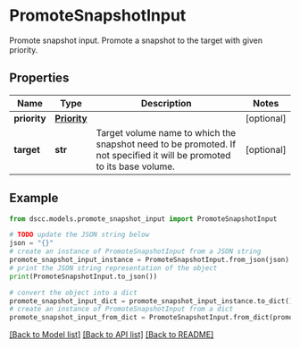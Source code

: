 # PromoteSnapshotInput

Promote snapshot input. Promote a snapshot to the target with given priority.

## Properties

Name | Type | Description | Notes
------------ | ------------- | ------------- | -------------
**priority** | [**Priority**](Priority.md) |  | [optional] 
**target** | **str** | Target volume name to which the snapshot need to be promoted. If not specified it will be promoted to its base volume. | [optional] 

## Example

```python
from dscc.models.promote_snapshot_input import PromoteSnapshotInput

# TODO update the JSON string below
json = "{}"
# create an instance of PromoteSnapshotInput from a JSON string
promote_snapshot_input_instance = PromoteSnapshotInput.from_json(json)
# print the JSON string representation of the object
print(PromoteSnapshotInput.to_json())

# convert the object into a dict
promote_snapshot_input_dict = promote_snapshot_input_instance.to_dict()
# create an instance of PromoteSnapshotInput from a dict
promote_snapshot_input_from_dict = PromoteSnapshotInput.from_dict(promote_snapshot_input_dict)
```
[[Back to Model list]](../README.md#documentation-for-models) [[Back to API list]](../README.md#documentation-for-api-endpoints) [[Back to README]](../README.md)


